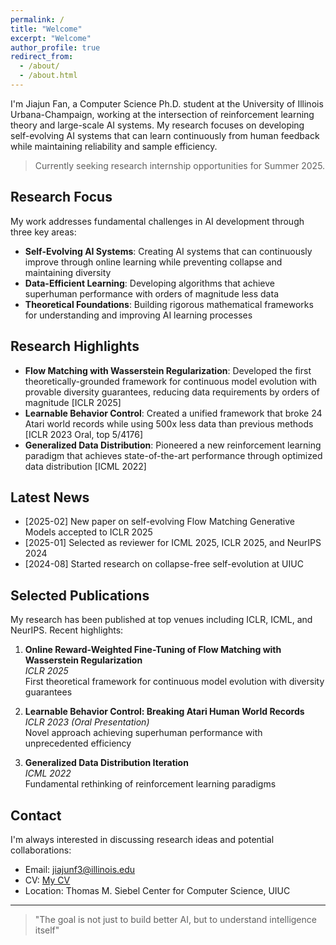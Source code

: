 ```yaml
---
permalink: /
title: "Welcome"
excerpt: "Welcome"
author_profile: true
redirect_from: 
  - /about/
  - /about.html
---
```


I'm Jiajun Fan, a Computer Science Ph.D. student at the University of Illinois Urbana-Champaign, working at the intersection of reinforcement learning theory and large-scale AI systems. My research focuses on developing self-evolving AI systems that can learn continuously from human feedback while maintaining reliability and sample efficiency.

> Currently seeking research internship opportunities for Summer 2025.

## Research Focus

My work addresses fundamental challenges in AI development through three key areas:

- **Self-Evolving AI Systems**: Creating AI systems that can continuously improve through online learning while preventing collapse and maintaining diversity
- **Data-Efficient Learning**: Developing algorithms that achieve superhuman performance with orders of magnitude less data
- **Theoretical Foundations**: Building rigorous mathematical frameworks for understanding and improving AI learning processes

## Research Highlights

- **Flow Matching with Wasserstein Regularization**: Developed the first theoretically-grounded framework for continuous model evolution with provable diversity guarantees, reducing data requirements by orders of magnitude [ICLR 2025]
- **Learnable Behavior Control**: Created a unified framework that broke 24 Atari world records while using 500x less data than previous methods [ICLR 2023 Oral, top 5/4176]
- **Generalized Data Distribution**: Pioneered a new reinforcement learning paradigm that achieves state-of-the-art performance through optimized data distribution [ICML 2022]

## Latest News

- [2025-02] New paper on self-evolving Flow Matching Generative Models accepted to ICLR 2025
- [2025-01] Selected as reviewer for ICML 2025, ICLR 2025, and NeurIPS 2024
- [2024-08] Started research on collapse-free self-evolution at UIUC

## Selected Publications

My research has been published at top venues including ICLR, ICML, and NeurIPS. Recent highlights:

1. **Online Reward-Weighted Fine-Tuning of Flow Matching with Wasserstein Regularization**  
   *ICLR 2025*  
   First theoretical framework for continuous model evolution with diversity guarantees

2. **Learnable Behavior Control: Breaking Atari Human World Records**  
   *ICLR 2023 (Oral Presentation)*  
   Novel approach achieving superhuman performance with unprecedented efficiency

3. **Generalized Data Distribution Iteration**  
   *ICML 2022*  
   Fundamental rethinking of reinforcement learning paradigms


## Contact

I'm always interested in discussing research ideas and potential collaborations:
- Email: [jiajunf3@illinois.edu](mailto:jiajunf3@illinois.edu)
- CV: [My CV](files/CV.pdf)
- Location: Thomas M. Siebel Center for Computer Science, UIUC

---

> "The goal is not just to build better AI, but to understand intelligence itself"